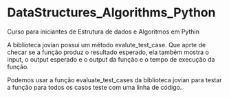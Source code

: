 # DataStructures_Algorithms_Python
Curso para iniciantes de Estrutura de dados e Algoritmos em Pythin

A biblioteca jovian possui um método evalute_test_case. Que aprte de checar se a função produz o resultado esperado,
ela também mostra o input, o output esperado e o output da função e o tempo de execução da 
função.

Podemos usar a função evaluate_test_cases da biblioteca jovian para testar a função para todos os 
casos teste com uma linha de código.